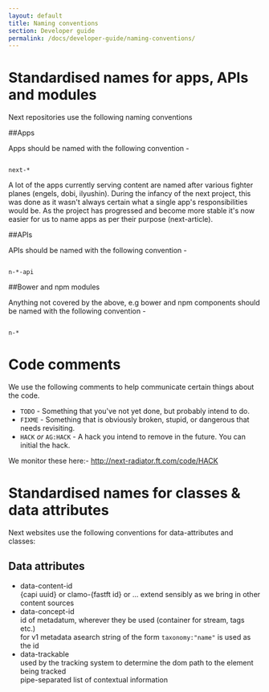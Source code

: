 ```yaml
---
layout: default
title: Naming conventions
section: Developer guide
permalink: /docs/developer-guide/naming-conventions/
---
```


# Standardised names for apps, APIs and modules

Next repositories use the following naming conventions

##Apps

Apps should be named with the following convention -

<code>
next-*
</code>

A lot of the apps currently serving content are named after various fighter planes (engels, dobi, ilyushin). During the infancy of the next project, this was done as it wasn't always certain what a single app's responsibilities would be. As the project has progressed and become more stable it's now easier for us to name apps as per their purpose (next-article).

##APIs

APIs should be named with the following convention -

<code>
n-*-api
</code>

##Bower and npm modules

Anything not covered by the above, e.g bower and npm components should be named with the following convention -

<code>
n-*
</code>

# Code comments

We use the following comments to help communicate certain things about the code.

- `TODO` - Something that you've not yet done, but probably intend to do.
- `FIXME` - Something that is obviously broken, stupid, or dangerous that needs revisiting.
- `HACK` _or_ `AG:HACK` - A hack you intend to remove in the future. You can initial the hack.

We monitor these here:- http://next-radiator.ft.com/code/HACK 


# Standardised names for classes & data attributes

Next websites use the following conventions for data-attributes and classes:

## Data attributes

* data-content-id  
    {capi uuid} or clamo-{fastft id} or ... extend sensibly as we bring in other content sources
* data-concept-id  
    id of metadatum, wherever they be used (container for stream, tags etc.)  
    for v1 metadata asearch string of the form `taxonomy:"name"` is used as the id
* data-trackable  
    used by the tracking system to determine the dom path to the element being tracked  
    pipe-separated list of contextual information

